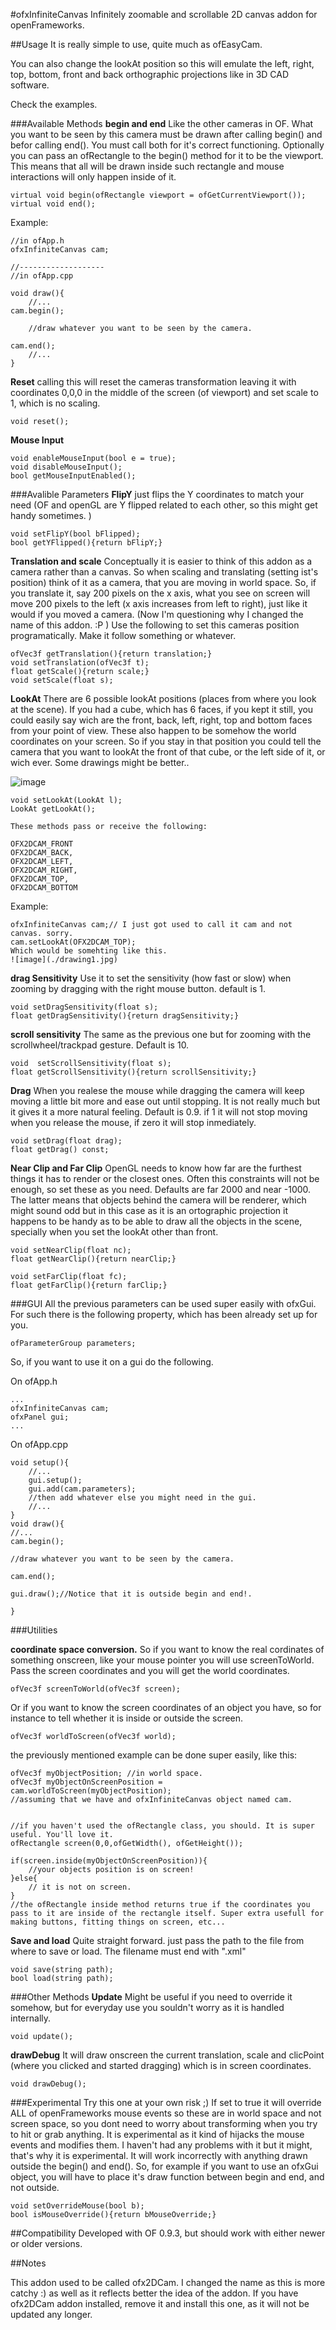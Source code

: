#ofxInfiniteCanvas
Infinitely zoomable and scrollable 2D canvas addon for openFrameworks.


##Usage
It is really simple to use, quite much as ofEasyCam.

You can also change the lookAt position so this will emulate the left, right, top, bottom, front and back orthographic projections like in 3D CAD software.

Check the examples.

###Available Methods
**begin and end**
Like the other cameras in OF. What you want to be seen by this camera must be drawn after calling begin() and befor calling end(). You must call both for it's correct functioning.
Optionally  you can pass an ofRectangle to the begin() method for it to be the viewport. This means that all will be drawn inside such rectangle and mouse interactions will only happen inside of it.

	virtual void begin(ofRectangle viewport = ofGetCurrentViewport());
    virtual void end();
Example:

	//in ofApp.h 
	ofxInfiniteCanvas cam;

	//-------------------
	//in ofApp.cpp
	
	void draw(){
		//...
	cam.begin();
	
		//draw whatever you want to be seen by the camera.
	
	cam.end();		
		//...
	}


**Reset**
	calling this will reset the cameras transformation leaving it with coordinates 0,0,0 in the middle of the screen (of viewport) and set scale to 1, which is no scaling.
	
    void reset();

**Mouse Input**

    void enableMouseInput(bool e = true);
    void disableMouseInput();
    bool getMouseInputEnabled();

###Avalible Parameters
**FlipY** 
just flips the Y coordinates to match your need (OF and openGL are Y flipped related to each other, so this might get handy sometimes. )

    void setFlipY(bool bFlipped);
    bool getYFlipped(){return bFlipY;}
    
    
**Translation and scale**
Conceptually it is easier to think of this addon as a camera rather than a canvas. So when scaling and translating (setting ist's position) think of it as a camera, that you are moving in world space. So, if you translate it, say 200 pixels on the x axis, what you see on screen will move 200 pixels to the left (x axis increases from left to right), just like it would if you moved a camera. (Now I'm questioning why I changed the name of this addon. :P )
Use the following to set this cameras position programatically. Make it follow something or whatever.

    ofVec3f getTranslation(){return translation;}
	void setTranslation(ofVec3f t);
	float getScale(){return scale;}
	void setScale(float s);
    
**LookAt**
There are 6 possible lookAt positions (places from where you look at the scene).
If you had a cube, which has 6 faces, if you kept it still, you could easily say wich are the front, back, left, right, top and bottom faces from your point of view. These also happen to be somehow the world coordinates on your screen. So if you stay in that position you could tell the camera that you want to lookAt the front of that cube, or the left side of it, or wich ever. Some drawings might be better..

![image](./drawing2.jpg)

    void setLookAt(LookAt l);
    LookAt getLookAt();
	
	These methods pass or receive the following:
	
	OFX2DCAM_FRONT
    OFX2DCAM_BACK,
    OFX2DCAM_LEFT,
    OFX2DCAM_RIGHT,
    OFX2DCAM_TOP,
    OFX2DCAM_BOTTOM
Example:

	ofxInfiniteCanvas cam;// I just got used to call it cam and not canvas. sorry.
	cam.setLookAt(OFX2DCAM_TOP);
	Which would be somehting like this.
	![image](./drawing1.jpg)
**drag Sensitivity**
	Use it to set the sensitivity (how fast or slow) when zooming by dragging with the right mouse button. default is 1.

    void setDragSensitivity(float s);
    float getDragSensitivity(){return dragSensitivity;}
    
**scroll sensitivity**
The same as the previous one but for zooming with the scrollwheel/trackpad gesture. Default is 10.

    void  setScrollSensitivity(float s);
    float getScrollSensitivity(){return scrollSensitivity;}

**Drag**
	When you realese the mouse while dragging the camera will keep moving a little bit more and ease out until stopping. It is not really much but it gives it a more natural feeling. Default is 0.9. if 1 it will not stop moving when you release the mouse, if zero it will stop inmediately.
	
    void setDrag(float drag);
    float getDrag() const;

**Near Clip and Far Clip**
OpenGL needs to know how far are the furthest things it has to render or the closest ones. Often this constraints will not be enough, so set these as you need.
Defaults are far 2000 and near -1000. The latter  means that objects behind the camera will be renderer, which might sound odd but in this case as it is an ortographic projection it happens to be handy as to be able to draw all the objects in the scene, specially when you set the lookAt other than front.

    void setNearClip(float nc);
    float getNearClip(){return nearClip;}
    
    void setFarClip(float fc);
    float getFarClip(){return farClip;}

###GUI
All the previous parameters can be used super easily with ofxGui.
For such there is the following property, which has been already set up for you.

    ofParameterGroup parameters;

So, if you want to use it on a gui do the following.

On ofApp.h
	
	...
	ofxInfiniteCanvas cam;
	ofxPanel gui;
	...
On ofApp.cpp

	void setup(){
		//...
		gui.setup();
		gui.add(cam.parameters);
		//then add whatever else you might need in the gui.
		//...
	}
	void draw(){
	//...
	cam.begin();
	
	//draw whatever you want to be seen by the camera.
	
	cam.end();
	
	gui.draw();//Notice that it is outside begin and end!.
		
	}
	
###Utilities
    
**coordinate space conversion.**
So if you want to know the real cordinates of something onscreen, like your mouse pointer you will use screenToWorld. Pass the screen coordinates and you will get the world coordinates.
    
    ofVec3f screenToWorld(ofVec3f screen);
  
Or if you want to know the screen coordinates of an object you have, so for instance to tell whether it is inside or outside the screen.

	ofVec3f worldToScreen(ofVec3f world);

the previously mentioned example can be done super easily, like this:

	ofVec3f myObjectPosition; //in world space.
	ofVec3f myObjectOnScreenPosition = cam.worldToScreen(myObjectPosition);
	//assuming that we have and ofxInfiniteCanvas object named cam.
	
	
	//if you haven't used the ofRectangle class, you should. It is super useful. You'll love it.
	ofRectangle screen(0,0,ofGetWidth(), ofGetHeight());
	
	if(screen.inside(myObjectOnScreenPosition)){
		//your objects position is on screen! 
	}else{
		// it is not on screen.
	}
	//the ofRectangle inside method returns true if the coordinates you pass to it are inside of the rectangle itself. Super extra usefull for making buttons, fitting things on screen, etc...
	


**Save and load**
Quite straight forward. just pass the path to the file from where to save or load.
The filename must end with ".xml"

	void save(string path);
	bool load(string path);


	
###Other Methods
**Update**
Might be useful if you need to override it somehow, but for everyday use you souldn't worry as it is handled internally.

    void update();

**drawDebug**
It will draw onscreen the current translation, scale and clicPoint (where you clicked and started dragging) which is in screen coordinates.

    void drawDebug();

###Experimental
Try this one at your own risk ;)
If set to true it will override ALL of openFrameworks mouse events so these are in world space and not screen space, so you dont need to worry about transforming when you try to hit or grab anything. It is experimental as it kind of hijacks the mouse events and modifies them. I haven't had any problems with it but it might, that's why it is experimental. It will work incorrectly with anything drawn outside the begin() and end(). So, for example if you want to use an ofxGui object, you will have to place it's draw function between begin and end, and not outside.

    void setOverrideMouse(bool b);
    bool isMouseOverride(){return bMouseOverride;}






##Compatibility
Developed with OF 0.9.3, but should work with either newer or older versions.


##Notes

This addon used to be called ofx2DCam. I changed the name as this is more catchy :) as well as it reflects better the idea of the addon.
If you have ofx2DCam addon installed, remove it and install this one, as it will not be updated any longer.
